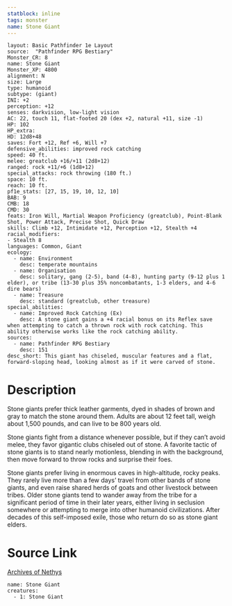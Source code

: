 ```yaml
---
statblock: inline
tags: monster
name: Stone Giant
---
```

```statblock
layout: Basic Pathfinder 1e Layout
source:  "Pathfinder RPG Bestiary"
Monster_CR: 8
name: Stone Giant
Monster_XP: 4800
alignment: N
size: Large
type: humanoid
subtype: (giant)
INI: +2
perception: +12
senses: darkvision, low-light vision
AC: 22, touch 11, flat-footed 20 (dex +2, natural +11, size -1)
HP: 102
HP_extra: 
HD: 12d8+48
saves: Fort +12, Ref +6, Will +7
defensive_abilities: improved rock catching
speed: 40 ft.
melee: greatclub +16/+11 (2d8+12)
ranged: rock +11/+6 (1d8+12)
special_attacks: rock throwing (180 ft.)
space: 10 ft.
reach: 10 ft.
pf1e_stats: [27, 15, 19, 10, 12, 10]
BAB: 9
CMB: 18
CMD: 30
feats: Iron Will, Martial Weapon Proficiency (greatclub), Point-Blank Shot, Power Attack, Precise Shot, Quick Draw
skills: Climb +12, Intimidate +12, Perception +12, Stealth +4
racial_modifiers:
- Stealth 8
languages: Common, Giant
ecology:
  - name: Environment
    desc: temperate mountains
  - name: Organisation
    desc: solitary, gang (2-5), band (4-8), hunting party (9-12 plus 1 elder), or tribe (13-30 plus 35% noncombatants, 1-3 elders, and 4-6 dire bears)
  - name: Treasure
    desc: standard (greatclub, other treasure)
special_abilities:
  - name: Improved Rock Catching (Ex)
    desc: A stone giant gains a +4 racial bonus on its Reflex save when attempting to catch a thrown rock with rock catching. This ability otherwise works like the rock catching ability.
sources:
  - name: Pathfinder RPG Bestiary
    desc: 151
desc_short: This giant has chiseled, muscular features and a flat, forward-sloping head, looking almost as if it were carved of stone.
```
# Description
Stone giants prefer thick leather garments, dyed in shades of brown and gray to match the stone around them. Adults are about 12 feet tall, weigh about 1,500 pounds, and can live to be 800 years old.

Stone giants fight from a distance whenever possible, but if they can’t avoid melee, they favor gigantic clubs chiseled out of stone. A favorite tactic of stone giants is to stand nearly motionless, blending in with the background, then move forward to throw rocks and surprise their foes.

Stone giants prefer living in enormous caves in high-altitude, rocky peaks. They rarely live more than a few days’ travel from other bands of stone giants, and even raise shared herds of goats and other livestock between tribes. Older stone giants tend to wander away from the tribe for a significant period of time in their later years, either living in seclusion somewhere or attempting to merge into other humanoid civilizations. After decades of this self-imposed exile, those who return do so as stone giant elders.
# Source Link
[Archives of Nethys](https://aonprd.com/MonsterDisplay.aspx?ItemName=Stone%20Giant)
```encounter-table
name: Stone Giant
creatures:
  - 1: Stone Giant
```
